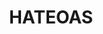 ---
title: 'HATEOAS'
description: REST is never complete without HATEOAS. Ballerina resource configurations are designed for hypermedia.
---